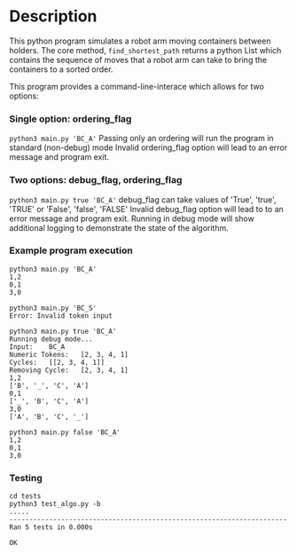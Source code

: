 # Description

This python program simulates a robot arm moving containers between holders. The core method, ```find_shortest_path``` returns a python List which contains the sequence of moves that a robot arm can take to bring the containers to a sorted order.

This program provides a command-line-interace which allows for two options:

### Single option: ordering_flag
```python3 main.py 'BC_A'```
Passing only an ordering will run the program in standard (non-debug) mode
Invalid ordering_flag option will lead to an error message and program exit.

### Two options: debug_flag, ordering_flag
```python3 main.py true 'BC_A'```
debug_flag can take values of 'True', 'true', 'TRUE' or 'False', 'false', 'FALSE'
Invalid debug_flag option will lead to to an error message and program exit.
Running in debug mode will show additional logging to demonstrate the state of the algorithm.

### Example program execution
```
python3 main.py 'BC_A'
1,2
0,1
3,0
```
```
python3 main.py 'BC_S'
Error: Invalid token input
```
```
python3 main.py true 'BC_A'
Running debug mode...
Input:    BC_A
Numeric Tokens:   [2, 3, 4, 1]
Cycles:   [[2, 3, 4, 1]]
Removing Cycle:   [2, 3, 4, 1]
1,2
['B', '_', 'C', 'A']
0,1
['_', 'B', 'C', 'A']
3,0
['A', 'B', 'C', '_']
```
```
python3 main.py false 'BC_A'
1,2
0,1
3,0
```

### Testing
```
cd tests
python3 test_algo.py -b
.....
----------------------------------------------------------------------
Ran 5 tests in 0.000s

OK
```
